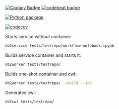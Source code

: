 [![Codacy Badge](https://api.codacy.com/project/badge/Grade/c93b37d1f9874bbc8d4ec83cbf065313)](https://app.codacy.com/app/vladimir.savchenko/nb2workflow?utm_source=github.com&utm_medium=referral&utm_content=volodymyrss/nb2workflow&utm_campaign=Badge_Grade_Dashboard)
[![codebeat badge](https://codebeat.co/badges/79285797-5d5b-4770-87dd-35e5dad68729)](https://codebeat.co/projects/github-com-volodymyrss-nb2workflow-master)

[![Python package](https://github.com/volodymyrss/nb2workflow/actions/workflows/python-package.yml/badge.svg)](https://github.com/volodymyrss/nb2workflow/actions/workflows/python-package.yml)

[![codecov](https://codecov.io/gh/volodymyrss/nb2workflow/branch/master/graph/badge.svg)](https://codecov.io/gh/volodymyrss/nb2workflow)

Starts service without container:
```bash
nb2service tests/testrepo/workflow-notebook.ipynb
```
Builds service container and starts it:
```bash
nb2worker tests/testrepo/
```

Builds one-shot container and cwl:

```bash
nb2worker tests/testrepo/ --build --job
```

Generates cwl:
```bash
nb2cwl tests/testrepo/
```

